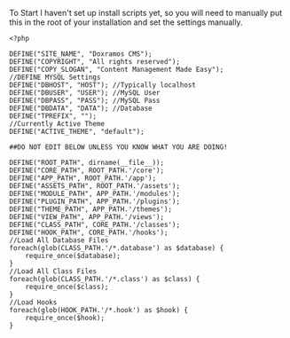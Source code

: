 To Start I haven't set up install scripts yet, so you will need to manually put this in the root of your installation and set the settings manually.   

	<?php
    
    DEFINE("SITE_NAME", "Doxramos CMS");
    DEFINE("COPYRIGHT", "All rights reserved");
    DEFINE("COPY_SLOGAN", "Content Management Made Easy");
    //DEFINE MYSQL Settings
    DEFINE("DBHOST", "HOST"); //Typically localhost
    DEFINE("DBUSER", "USER"); //MySQL User
    DEFINE("DBPASS", "PASS"); //MySQL Pass
    DEFINE("DBDATA", "DATA"); //Database
    DEFINE("TPREFIX", "");
    //Currently Active Theme
    DEFINE("ACTIVE_THEME", "default");
    
    ##DO NOT EDIT BELOW UNLESS YOU KNOW WHAT YOU ARE DOING!
    
    DEFINE("ROOT_PATH", dirname(__file__));
    DEFINE("CORE_PATH", ROOT_PATH.'/core');
    DEFINE("APP_PATH", ROOT_PATH.'/app');
    DEFINE("ASSETS_PATH", ROOT_PATH.'/assets');
    DEFINE("MODULE_PATH", APP_PATH.'/modules');
    DEFINE("PLUGIN_PATH", APP_PATH.'/plugins');
    DEFINE("THEME_PATH", APP_PATH.'/themes');
    DEFINE("VIEW_PATH", APP_PATH.'/views');
    DEFINE("CLASS_PATH", CORE_PATH.'/classes');
    DEFINE("HOOK_PATH", CORE_PATH.'/hooks');
    //Load All Database Files
    foreach(glob(CLASS_PATH.'/*.database') as $database) {
    	require_once($database);
    }
    //Load All Class Files
    foreach(glob(CLASS_PATH.'/*.class') as $class) {
    	require_once($class);
    }
    //Load Hooks
    foreach(glob(HOOK_PATH.'/*.hook') as $hook) {
    	require_once($hook);
    }
    